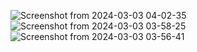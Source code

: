 ![Screenshot from 2024-03-03 04-02-35](https://github.com/abdelrahmanShabaan/second_odoo_app/assets/48605080/745399af-1b25-4cca-8fa3-a649ffb2777a)
![Screenshot from 2024-03-03 03-58-25](https://github.com/abdelrahmanShabaan/second_odoo_app/assets/48605080/385bf568-4826-4f16-adba-68548075709f)
![Screenshot from 2024-03-03 03-56-41](https://github.com/abdelrahmanShabaan/second_odoo_app/assets/48605080/cc021ae9-6ad0-4c40-ae27-368fca618a7a)
